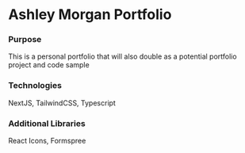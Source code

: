 # Ashley Morgan Portfolio

### Purpose

This is a personal portfolio that will also double as a potential portfolio project and code sample

### Technologies

NextJS, TailwindCSS, Typescript

### Additional Libraries

React Icons, Formspree